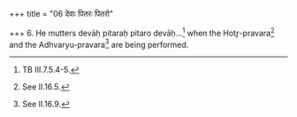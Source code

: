 +++
title = "06 देवाः पितरः पितरो"

+++
6. He mutters devāḥ pitaraḥ pitaro devāḥ...[^1] when the Hotr̥-pravara[^2] and the Adhvaryu-pravara[^3] are being performed.  

[^1]: TB III.7.5.4-5.  

[^2]: See II.16.5.  

[^3]: See II.16.9.  

